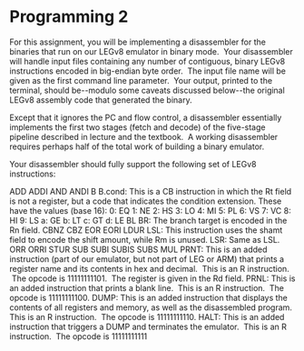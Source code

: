 # Programming 2

For this assignment, you will be implementing a disassembler for the binaries that run on our LEGv8 emulator in binary mode.  Your disassembler will handle input files containing any number of contiguous, binary LEGv8 instructions encoded in big-endian byte order.  The input file name will be given as the first command line parameter.  Your output, printed to the terminal, should be--modulo some caveats discussed below--the original LEGv8 assembly code that generated the binary.

Except that it ignores the PC and flow control, a disassembler essentially implements the first two stages (fetch and decode) of the five-stage pipeline described in lecture and the textbook.  A working disassembler requires perhaps half of the total work of building a binary emulator.

Your disassembler should fully support the following set of LEGv8 instructions:

ADD
ADDI
AND
ANDI
B
B.cond: This is a CB instruction in which the Rt field is not a register, but a code that indicates the condition extension. These have the values (base 16):
0: EQ
1: NE
2: HS
3: LO
4: MI
5: PL
6: VS
7: VC
8: HI
9: LS
a: GE
b: LT
c: GT
d: LE
BL
BR: The branch target is encoded in the Rn field.
CBNZ
CBZ
EOR
EORI
LDUR
LSL: This instruction uses the shamt field to encode the shift amount, while Rm is unused.
LSR: Same as LSL.
ORR
ORRI
STUR
SUB
SUBI
SUBIS
SUBS
MUL
PRNT: This is an added instruction (part of our emulator, but not part of LEG or ARM) that prints a register name and its contents in hex and decimal.  This is an R instruction.  The opcode is 11111111101.  The register is given in the Rd field.
PRNL: This is an added instruction that prints a blank line.  This is an R instruction.  The opcode is 11111111100.
DUMP: This is an added instruction that displays the contents of all registers and memory, as well as the disassembled program.  This is an R instruction.  The opcode is 11111111110.
HALT: This is an added instruction that triggers a DUMP and terminates the emulator.  This is an R instruction.  The opcode is 11111111111
